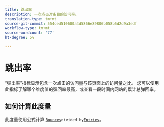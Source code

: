 ```yaml
---
title: 跳出率
description: 一次点击对条目的访问率。
translation-type: tm+mt
source-git-commit: 554ced510600a4d5866e89806b058b5d2d9a3edf
workflow-type: tm+mt
source-wordcount: '77'
ht-degree: 5%

---
```



# 跳出率

“弹出率”指标显示包含一次点击的访问量与该页面上的访问量之比。 您可以使用此指标了解哪个维度值的弹回率最高，或查看一段时间内网站的累计总弹回率。

## 如何计算此度量

此度量使用公式计算 [`Bounces`](bounces.md)` divided by `[`Entries`](entries.md)。
